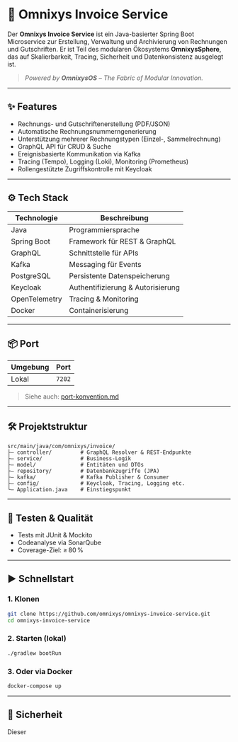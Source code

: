 # 🧾 Omnixys Invoice Service

Der **Omnixys Invoice Service** ist ein Java-basierter Spring Boot Microservice zur Erstellung, Verwaltung und Archivierung von Rechnungen und Gutschriften. Er ist Teil des modularen Ökosystems **OmnixysSphere**, das auf Skalierbarkeit, Tracing, Sicherheit und Datenkonsistenz ausgelegt ist.

> *Powered by **OmnixysOS** – The Fabric of Modular Innovation.*

---

## ✨ Features

* Rechnungs- und Gutschriftenerstellung (PDF/JSON)
* Automatische Rechnungsnummerngenerierung
* Unterstützung mehrerer Rechnungstypen (Einzel-, Sammelrechnung)
* GraphQL API für CRUD & Suche
* Ereignisbasierte Kommunikation via Kafka
* Tracing (Tempo), Logging (Loki), Monitoring (Prometheus)
* Rollengestützte Zugriffskontrolle mit Keycloak

---

## ⚙️ Tech Stack

| Technologie   | Beschreibung                      |
| ------------- | --------------------------------- |
| Java          | Programmiersprache                |
| Spring Boot   | Framework für REST & GraphQL      |
| GraphQL       | Schnittstelle für APIs            |
| Kafka         | Messaging für Events              |
| PostgreSQL    | Persistente Datenspeicherung      |
| Keycloak      | Authentifizierung & Autorisierung |
| OpenTelemetry | Tracing & Monitoring              |
| Docker        | Containerisierung                 |

---

## 📦 Port

| Umgebung | Port   |
| -------- | ------ |
| Lokal    | `7202` |

> Siehe auch: [port-konvention.md](../port-konvention.md)

---

## 🛠️ Projektstruktur

```
src/main/java/com/omnixys/invoice/
├— controller/         # GraphQL Resolver & REST-Endpunkte
├— service/            # Business-Logik
├— model/              # Entitäten und DTOs
├— repository/         # Datenbankzugriffe (JPA)
├— kafka/              # Kafka Publisher & Consumer
├— config/             # Keycloak, Tracing, Logging etc.
└— Application.java    # Einstiegspunkt
```

---

## 🧪 Testen & Qualität

* Tests mit JUnit & Mockito
* Codeanalyse via SonarQube
* Coverage-Ziel: ≥ 80 %

---

## ▶️ Schnellstart

### 1. Klonen

```bash
git clone https://github.com/omnixys/omnixys-invoice-service.git
cd omnixys-invoice-service
```

### 2. Starten (lokal)

```bash
./gradlew bootRun
```

### 3. Oder via Docker

```bash
docker-compose up
```

---

## 🔐 Sicherheit

Dieser
